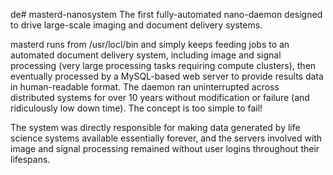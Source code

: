 de# masterd-nanosystem
The first fully-automated nano-daemon designed to drive large-scale imaging and document delivery systems.

masterd runs from /usr/locl/bin and simply keeps feeding jobs to an automated document delivery system, including image and signal processing (very large processing tasks requiring compute clusters), then eventually processed by a MySQL-based web server to provide results data in human-readable format. The daemon ran uninterrupted across distributed systems for over 10 years without modification or failure (and ridiculously low down time). The concept is too simple to fail!

The system was directly responsible for making data generated by life science systems available essentially forever, and the servers involved with image and signal processing remained without user logins throughout their lifespans.
